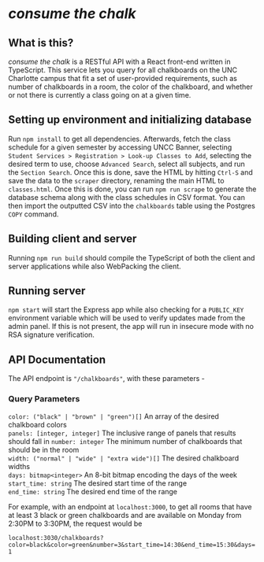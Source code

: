 # *consume the chalk*

## What is this?
*consume the chalk* is a RESTful API with a React front-end written in TypeScript. This service lets you query for all chalkboards on the UNC Charlotte campus that fit a set of user-provided requirements, such as number of chalkboards in a room, the color of the chalkboard, and whether or not there is currently a class going on at a given time.

## Setting up environment and initializing database
Run `npm install` to get all dependencies. Afterwards, fetch the class schedule for a given semester by accessing UNCC Banner, selecting `Student Services > Registration > Look-up Classes to Add`, selecting the desired term to use, choose `Advanced Search`, select all subjects, and run the `Section Search`. Once this is done, save the HTML by hitting `Ctrl-S` and save the data to the `scraper` directory, renaming the main HTML to `classes.html`. Once this is done, you can run `npm run scrape` to generate the database schema along with the class schedules in CSV format. You can then import the outputted CSV into the `chalkboards` table using the Postgres `COPY` command.

## Building client and server
Running `npm run build` should compile the TypeScript of both the client and server applications while also WebPacking the client.

## Running server
`npm start` will start the Express app while also checking for a `PUBLIC_KEY` environment variable which will be used to verify updates made from the admin panel. If this is not present, the app will run in insecure mode with no RSA signature verification.

## API Documentation
The API endpoint is `"/chalkboards"`, with these parameters -

### Query Parameters
`color: ("black" | "brown" | "green")[]` An array of the desired chalkboard colors  
`panels: [integer, integer]` The inclusive range of panels that results should fall in
`number: integer` The minimum number of chalkboards that should be in the room  
`width: ("normal" | "wide" | "extra wide")[]` The desired chalkboard widths  
`days: bitmap<integer>` An 8-bit bitmap encoding the days of the week  
`start_time: string` The desired start time of the range  
`end_time: string` The desired end time of the range

For example, with an endpoint at `localhost:3000`, to get all rooms that have at least 3 black or green chalkboards and are available on Monday from 2:30PM to 3:30PM, the request would be

`localhost:3030/chalkboards?color=black&color=green&number=3&start_time=14:30&end_time=15:30&days=1`
